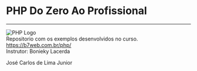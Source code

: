 # PHP Do Zero Ao Profissional
-----------------------------
![PHP Logo](https://www.zibtek.com/img/technology/php.png)  
Repositorio com os exemplos desenvolvidos no curso.  
https://b7web.com.br/php/  
Instrutor: Bonieky Lacerda  
  
José Carlos de Lima Junior
